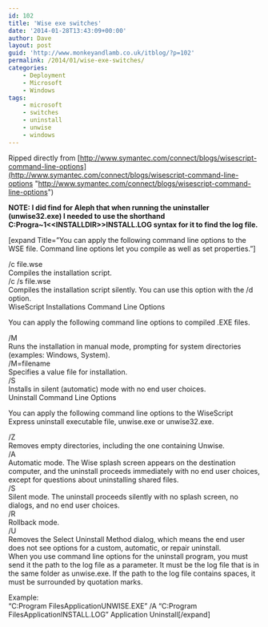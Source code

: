 ```yaml
---
id: 102
title: 'Wise exe switches'
date: '2014-01-28T13:43:09+00:00'
author: Dave
layout: post
guid: 'http://www.monkeyandlamb.co.uk/itblog/?p=102'
permalink: /2014/01/wise-exe-switches/
categories:
    - Deployment
    - Microsoft
    - Windows
tags:
    - microsoft
    - switches
    - uninstall
    - unwise
    - windows
---
```


Ripped directly from [http://www.symantec.com/connect/blogs/wisescript-command-line-options](http://www.symantec.com/connect/blogs/wisescript-command-line-options "http://www.symantec.com/connect/blogs/wisescript-command-line-options")

**NOTE: I did find for Aleph that when running the uninstaller (unwise32.exe) I needed to use the shorthand C:Progra~1&lt;&lt;INSTALLDIR&gt;&gt;INSTALL.LOG syntax for it to find the log file.**

\[expand Title=”You can apply the following command line options to the WSE file. Command line options let you compile as well as set properties.”\]

/c file.wse  
Compiles the installation script.  
/c /s file.wse  
Compiles the installation script silently. You can use this option with the /d option.  
WiseScript Installations Command Line Options

You can apply the following command line options to compiled .EXE files.

/M  
Runs the installation in manual mode, prompting for system directories (examples: Windows, System).  
/M=filename  
Specifies a value file for installation.  
/S  
Installs in silent (automatic) mode with no end user choices.  
Uninstall Command Line Options

You can apply the following command line options to the WiseScript Express uninstall executable file, unwise.exe or unwise32.exe.

/Z  
Removes empty directories, including the one containing Unwise.  
/A  
Automatic mode. The Wise splash screen appears on the destination computer, and the uninstall proceeds immediately with no end user choices, except for questions about uninstalling shared files.  
/S  
Silent mode. The uninstall proceeds silently with no splash screen, no dialogs, and no end user choices.  
/R  
Rollback mode.  
/U  
Removes the Select Uninstall Method dialog, which means the end user does not see options for a custom, automatic, or repair uninstall.  
When you use command line options for the uninstall program, you must send it the path to the log file as a parameter. It must be the log file that is in the same folder as unwise.exe. If the path to the log file contains spaces, it must be surrounded by quotation marks.

Example:  
“C:Program FilesApplicationUNWISE.EXE” /A “C:Program FilesApplicationINSTALL.LOG” Application Uninstall\[/expand\]